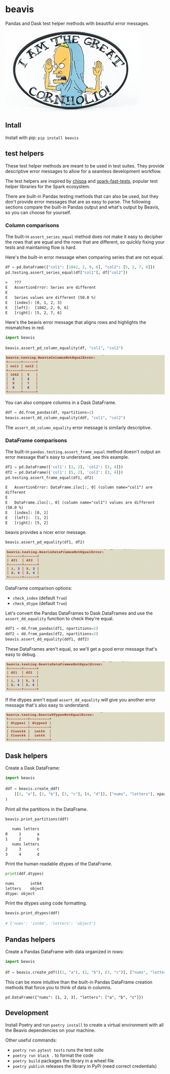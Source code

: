 # beavis

Pandas and Dask test helper methods with beautiful error messages.

![cornholio](https://github.com/MrPowers/beavis/blob/main/images/cornholio.jpg)

## Intall

Install with pip: `pip install beavis`

## test helpers

These test helper methods are meant to be used in test suites.  They provide descriptive error messages to allow for a seamless development workflow.

The test helpers are inspired by [chispa](https://github.com/MrPowers/chispa) and [spark-fast-tests](https://github.com/MrPowers/spark-fast-tests), popular test helper libraries for the Spark ecosystem.

There are built-in Pandas testing methods that can also be used, but they don't provide error messages that are as easy to parse.  The following sections compare the built-in Pandas output and what's output by Beavis, so you can choose for yourself.

### Column comparisons

The built-in `assert_series_equal` method does not make it easy to decipher the rows that are equal and the rows that are different, so quickly fixing your tests and maintaining flow is hard.

Here's the built-in error message when comparing series that are not equal.

```python
df = pd.DataFrame({"col1": [1042, 2, 9, 6], "col2": [5, 2, 7, 6]})
pd.testing.assert_series_equal(df["col1"], df["col2"])
```

```
>   ???
E   AssertionError: Series are different
E
E   Series values are different (50.0 %)
E   [index]: [0, 1, 2, 3]
E   [left]:  [1042, 2, 9, 6]
E   [right]: [5, 2, 7, 6]
```

Here's the beavis error message that aligns rows and highlights the mismatches in red.

```python
import beavis

beavis.assert_pd_column_equality(df, "col1", "col2")
```

![BeavisColumnsNotEqualError](https://github.com/MrPowers/beavis/blob/main/images/beavis_columns_not_equal_error.png)

You can also compare columns in a Dask DataFrame.

```python
ddf = dd.from_pandas(df, npartitions=2)
beavis.assert_dd_column_equality(ddf, "col1", "col2")
```

The `assert_dd_column_equality` error message is similarly descriptive.

### DataFrame comparisons

The built-in `pandas.testing.assert_frame_equal` method doesn't output an error message that's easy to understand, see this example.

```python
df1 = pd.DataFrame({'col1': [1, 2], 'col2': [3, 4]})
df2 = pd.DataFrame({'col1': [5, 2], 'col2': [3, 4]})
pd.testing.assert_frame_equal(df1, df2)
```

```
E   AssertionError: DataFrame.iloc[:, 0] (column name="col1") are different
E
E   DataFrame.iloc[:, 0] (column name="col1") values are different (50.0 %)
E   [index]: [0, 1]
E   [left]:  [1, 2]
E   [right]: [5, 2]
```

beavis provides a nicer error message.

```python
beavis.assert_pd_equality(df1, df2)
```

![BeavisDataFramesNotEqualError](https://github.com/MrPowers/beavis/blob/main/images/assert_pd_equality_error.png)

DataFrame comparison options:

* `check_index` (default `True`)
* `check_dtype` (default `True`)

Let's convert the Pandas DataFrames to Dask DataFrames and use the `assert_dd_equality` function to check they're equal.

```python
ddf1 = dd.from_pandas(df1, npartitions=2)
ddf2 = dd.from_pandas(df2, npartitions=2)
beavis.assert_dd_equality(ddf1, ddf2)
```

These DataFrames aren't equal, so we'll get a good error message that's easy to debug.

![Dask DataFrames not equal](https://github.com/MrPowers/beavis/blob/main/images/assert_dd_equality_error.png)

If the dtypes aren't equal `assert_dd_equality` will give you another error message that's also easy to understand.

![Dask DataFrames dtypes not equal](https://github.com/MrPowers/beavis/blob/main/images/assert_dd_equality_dtype_error.png)

## Dask helpers

Create a Dask DataFrame:

```python
import beavis

ddf = beavis.create_ddf(
    [[1, "a"], [2, "b"], [3, "c"], [4, "d"]], ["nums", "letters"], npartitions=2
)
```

Print all the partitions in the DataFrame.

```python
beavis.print_partitions(ddf)
```

```
   nums letters
0     1       a
1     2       b
   nums letters
2     3       c
3     4       d
```

Print the human readable dtypes of the DataFrame.

```python
print(ddf.dtypes)
```

```
nums       int64
letters    object
dtype: object
```

Print the dtypes using code formatting.

```python
beavis.print_dtypes(ddf)

# {'nums': 'int64', 'letters': 'object'}
```

## Pandas helpers

Create a Pandas DataFrame with data organized in rows:

```python
import beavis

df = beavis.create_pdf([(1, "a"), (2, "b"), (3, "c")], ["nums", "letters"])
```

This can be more intuitive than the built-in Pandas DataFrame creation methods that force you to think of data in columns.

```
pd.DataFrame({"nums": [1, 2, 3], "letters": ["a", "b", "c"]})
```

## Development

Install Poetry and run `poetry install` to create a virtual environment with all the Beavis dependencies on your machine.

Other useful commands:

* `poetry run pytest tests` runs the test suite
* `poetry run black .` to format the code
* `poetry build` packages the library in a wheel file
* `poetry publish` releases the library in PyPi (need correct credentials)


